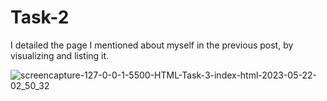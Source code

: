 # Task-2
 I detailed the page I mentioned about myself in the previous post, by visualizing and listing it.
 
![screencapture-127-0-0-1-5500-HTML-Task-3-index-html-2023-05-22-02_50_32](https://github.com/omertuncwho/Patika/assets/44731889/c2038f1d-91a0-409d-99c8-b61bb5004785)
